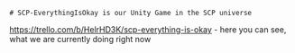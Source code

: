 	# SCP-EverythingIsOkay is our Unity Game in the SCP universe
https://trello.com/b/HelrHD3K/scp-everything-is-okay - here you can see, what we are currently doing right now
